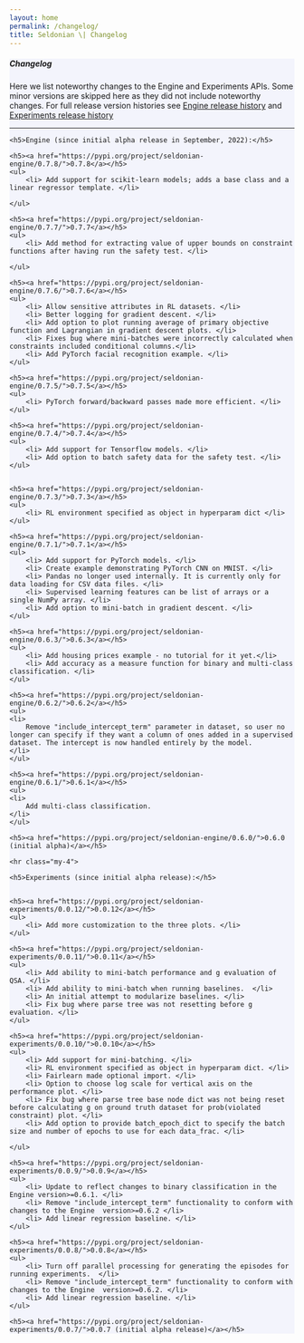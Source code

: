 ```yaml
---
layout: home
permalink: /changelog/
title: Seldonian \| Changelog
---
```


<!-- Main Container -->
<div class="container p-3 my-5 border" style="background-color: #f3f4fc;">
    <h5 class="mb-3"><b>Changelog</b></h5>
    <p>Here we list noteworthy changes to the Engine and Experiments APIs. Some minor versions are skipped here as they did not include noteworthy changes. For full release version histories see <a href="https://pypi.org/project/seldonian-engine/#history">Engine release history</a> and <a href="https://pypi.org/project/seldonian-experiments/#history">Experiments release history</a> </p>
    <hr class="my-4">
   
    <h5>Engine (since initial alpha release in September, 2022):</h5>

    <h5><a href="https://pypi.org/project/seldonian-engine/0.7.8/">0.7.8</a></h5>
    <ul>
        <li> Add support for scikit-learn models; adds a base class and a linear regressor template. </li>
        
    </ul>

    <h5><a href="https://pypi.org/project/seldonian-engine/0.7.7/">0.7.7</a></h5>
    <ul>
        <li> Add method for extracting value of upper bounds on constraint functions after having run the safety test. </li>
        
    </ul>

    <h5><a href="https://pypi.org/project/seldonian-engine/0.7.6/">0.7.6</a></h5>
    <ul>
        <li> Allow sensitive attributes in RL datasets. </li>
        <li> Better logging for gradient descent. </li>
        <li> Add option to plot running average of primary objective function and Lagrangian in gradient descent plots. </li>
        <li> Fixes bug where mini-batches were incorrectly calculated when constraints included conditional columns.</li>
        <li> Add PyTorch facial recognition example. </li>
    </ul>

    <h5><a href="https://pypi.org/project/seldonian-engine/0.7.5/">0.7.5</a></h5>
    <ul>
        <li> PyTorch forward/backward passes made more efficient. </li>
    </ul>

    <h5><a href="https://pypi.org/project/seldonian-engine/0.7.4/">0.7.4</a></h5>
    <ul>
        <li> Add support for Tensorflow models. </li>
        <li> Add option to batch safety data for the safety test. </li>
    </ul>


    <h5><a href="https://pypi.org/project/seldonian-engine/0.7.3/">0.7.3</a></h5>
    <ul>
        <li> RL environment specified as object in hyperparam dict </li>
    </ul>

    <h5><a href="https://pypi.org/project/seldonian-engine/0.7.1/">0.7.1</a></h5>
    <ul>
        <li> Add support for PyTorch models. </li>
        <li> Create example demonstrating PyTorch CNN on MNIST. </li>
        <li> Pandas no longer used internally. It is currently only for data loading for CSV data files. </li>
        <li> Supervised learning features can be list of arrays or a single NumPy array. </li>
        <li> Add option to mini-batch in gradient descent. </li>
    </ul>

    <h5><a href="https://pypi.org/project/seldonian-engine/0.6.3/">0.6.3</a></h5>
    <ul>
        <li> Add housing prices example - no tutorial for it yet.</li>
        <li> Add accuracy as a measure function for binary and multi-class classification. </li>
    </ul>

    <h5><a href="https://pypi.org/project/seldonian-engine/0.6.2/">0.6.2</a></h5>
    <ul>
    <li>
        Remove "include_intercept_term" parameter in dataset, so user no longer can specify if they want a column of ones added in a supervised dataset. The intercept is now handled entirely by the model. 
    </li>
    </ul>

    <h5><a href="https://pypi.org/project/seldonian-engine/0.6.1/">0.6.1</a></h5>
    <ul>
    <li>
        Add multi-class classification. 
    </li>
    </ul>

    <h5><a href="https://pypi.org/project/seldonian-engine/0.6.0/">0.6.0 (initial alpha)</a></h5>
    
    <hr class="my-4">

    <h5>Experiments (since initial alpha release):</h5>
      

    <h5><a href="https://pypi.org/project/seldonian-experiments/0.0.12/">0.0.12</a></h5>
    <ul>
        <li> Add more customization to the three plots. </li>
    </ul>

    <h5><a href="https://pypi.org/project/seldonian-experiments/0.0.11/">0.0.11</a></h5>
    <ul>
        <li> Add ability to mini-batch performance and g evaluation of QSA. </li>
        <li> Add ability to mini-batch when running baselines.  </li>
        <li> An initial attempt to modularize baselines. </li>
        <li> Fix bug where parse tree was not resetting before g evaluation. </li>
    </ul>

    <h5><a href="https://pypi.org/project/seldonian-experiments/0.0.10/">0.0.10</a></h5>
    <ul>
        <li> Add support for mini-batching. </li>
        <li> RL environment specified as object in hyperparam dict. </li>
        <li> Fairlearn made optional import. </li>
        <li> Option to choose log scale for vertical axis on the performance plot. </li>
        <li> Fix bug where parse tree base node dict was not being reset before calculating g on ground truth dataset for prob(violated constraint) plot. </li>
        <li> Add option to provide batch_epoch_dict to specify the batch size and number of epochs to use for each data_frac. </li>
        
    </ul>

    <h5><a href="https://pypi.org/project/seldonian-experiments/0.0.9/">0.0.9</a></h5>
    <ul>
        <li> Update to reflect changes to binary classification in the Engine version>=0.6.1. </li>
        <li> Remove "include_intercept_term" functionality to conform with changes to the Engine  version>=0.6.2 </li>
        <li> Add linear regression baseline. </li>
    </ul>

    <h5><a href="https://pypi.org/project/seldonian-experiments/0.0.8/">0.0.8</a></h5>
    <ul>
        <li> Turn off parallel processing for generating the episodes for running experiments.  </li>
        <li> Remove "include_intercept_term" functionality to conform with changes to the Engine  version>=0.6.2. </li>
        <li> Add linear regression baseline. </li>
    </ul>

    <h5><a href="https://pypi.org/project/seldonian-experiments/0.0.7/">0.0.7 (initial alpha release)</a></h5>
</div>